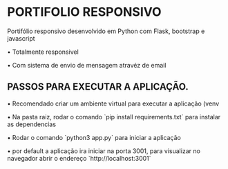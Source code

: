 <h1>PORTIFOLIO RESPONSIVO</h1>
<p>Portifólio responsivo desenvolvido em Python com Flask, bootstrap e javascript </p>
  <p>  • Totalmente responsivel </p>
  <p>  • Com sistema de envio de mensagem atravéz de email </p>
  
<h2>PASSOS PARA EXECUTAR A APLICAÇÃO.</h2>
  <p>  • Recomendado criar um ambiente virtual para executar a aplicação (venv </p>
  <p>  • Na pasta raiz, rodar o comando `pip install requirements.txt` para instalar as dependencias</p>
  <p>  • Rodar o comando `python3 app.py` para iniciar a aplicação</p>
  <p>  • por default a aplicação ira iniciar na porta 3001, para visualizar no navegador abrir o endereço `http://localhost:3001`</p>


  
  
 

